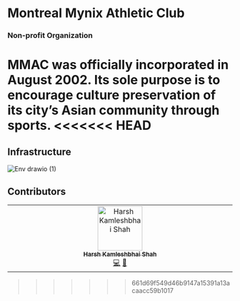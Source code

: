 # Montreal Mynix Athletic Club
### Non-profit Organization
MMAC was officially incorporated in August 2002. Its sole purpose is to encourage culture preservation of its city’s Asian community through sports.
<<<<<<< HEAD
=======

## Infrastructure
![Env drawio (1)](https://github.com/mmac-club/portal/assets/99679597/4464ea71-b57e-4e07-ad3b-f0ad3f61828a)

## Contributors

<!-- ALL-CONTRIBUTORS-LIST:START - Do not remove or modify this section -->
<!-- prettier-ignore-start -->
<!-- markdownlint-disable -->
<table>
  <tbody>
    <tr>
      <td align="center" valign="top" width="14.28%"><a href="https://github.com/HKS-8999"><img src="https://avatars.githubusercontent.com/u/99679597?v=4?s=100" width="100px;" alt="Harsh Kamleshbhai Shah"/><br /><sub><b>Harsh Kamleshbhai Shah</b></sub></a><br /><a href="https://github.com/mmac-club/portal/commits?author=HKS-8999" title="Code">💻</a> <a href="https://github.com/mmac-club/portal/commits?author=HKS-8999" title="Documentation">📖</a></td>
    </tr>
  </tbody>
</table>
<!-- markdownlint-restore -->
<!-- prettier-ignore-end -->

<!-- ALL-CONTRIBUTORS-LIST:END -->
>>>>>>> 661d69f549d46b9147a15391a13acaacc59b1017
